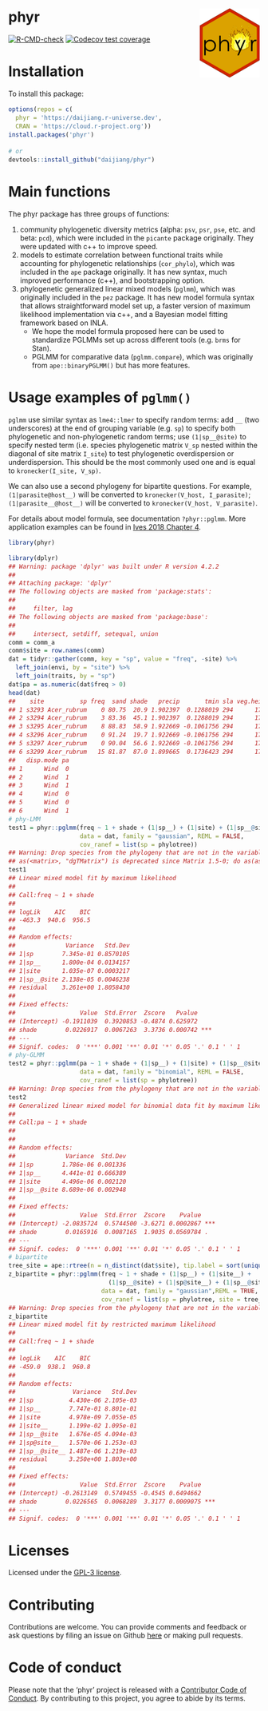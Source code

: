 
<!-- README.md is generated from README.Rmd. Please edit that file -->
<!-- [![Travis build status](https://travis-ci.org/daijiang/phyr.svg?branch=master)](https://travis-ci.org/daijiang/phyr) [![Coverage status](https://codecov.io/gh/daijiang/phyr/branch/master/graph/badge.svg)](https://codecov.io/gh/daijiang/phyr) -->

# phyr <img src="man/figures/logo.png" align="right" height="138" />

<!-- badges: start -->

[![R-CMD-check](https://github.com/daijiang/phyr/workflows/R-CMD-check/badge.svg)](https://github.com/daijiang/phyr/actions)
[![Codecov test
coverage](https://codecov.io/gh/daijiang/phyr/branch/master/graph/badge.svg)](https://app.codecov.io/gh/daijiang/phyr?branch=master)
<!-- badges: end -->

# Installation

To install this package:

``` r
options(repos = c(
  phyr = 'https://daijiang.r-universe.dev',
  CRAN = 'https://cloud.r-project.org'))
install.packages('phyr')

# or
devtools::install_github("daijiang/phyr")
```

# Main functions

The phyr package has three groups of functions:

1.  community phylogenetic diversity metrics (alpha: `psv`, `psr`,
    `pse`, etc. and beta: `pcd`), which were included in the `picante`
    package originally. They were updated with c++ to improve speed.
2.  models to estimate correlation between functional traits while
    accounting for phylogenetic relationships (`cor_phylo`), which was
    included in the `ape` package originally. It has new syntax, much
    improved performance (c++), and bootstrapping option.
3.  phylogenetic generalized linear mixed models (`pglmm`), which was
    originally included in the `pez` package. It has new model formula
    syntax that allows straightforward model set up, a faster version of
    maximum likelihood implementation via c++, and a Bayesian model
    fitting framework based on INLA.
    - We hope the model formula proposed here can be used to standardize
      PGLMMs set up across different tools (e.g. `brms` for Stan).
    - PGLMM for comparative data (`pglmm.compare`), which was originally
      from `ape::binaryPGLMM()` but has more features.

# Usage examples of `pglmm()`

`pglmm` use similar syntax as `lme4::lmer` to specify random terms: add
`__` (two underscores) at the end of grouping variable (e.g. `sp`) to
specify both phylogenetic and non-phylogenetic random terms; use
`(1|sp__@site)` to specify nested term (i.e. species phylogenetic matrix
`V_sp` nested within the diagonal of site matrix `I_site`) to test
phylogenetic overdispersion or underdispersion. This should be the most
commonly used one and is equal to `kronecker(I_site, V_sp)`.

We can also use a second phylogeny for bipartite questions. For example,
`(1|parasite@host__)` will be converted to
`kronecker(V_host, I_parasite)`; `(1|parasite__@host__)` will be
converted to `kronecker(V_host, V_parasite)`.

For details about model formula, see documentation `?phyr::pglmm`. More
application examples can be found in [Ives 2018 Chapter
4](https://leanpub.com/correlateddata).

``` r
library(phyr)
```

``` r
library(dplyr)
## Warning: package 'dplyr' was built under R version 4.2.2
## 
## Attaching package: 'dplyr'
## The following objects are masked from 'package:stats':
## 
##     filter, lag
## The following objects are masked from 'package:base':
## 
##     intersect, setdiff, setequal, union
comm = comm_a
comm$site = row.names(comm)
dat = tidyr::gather(comm, key = "sp", value = "freq", -site) %>% 
  left_join(envi, by = "site") %>% 
  left_join(traits, by = "sp")
dat$pa = as.numeric(dat$freq > 0)
head(dat)
##    site          sp freq  sand shade   precip       tmin sla veg.height
## 1 s3293 Acer_rubrum    0 80.75  20.9 1.902397  0.1288019 294      170.5
## 2 s3294 Acer_rubrum    3 83.36  45.1 1.902397  0.1288019 294      170.5
## 3 s3295 Acer_rubrum    8 88.83  58.9 1.922669 -0.1061756 294      170.5
## 4 s3296 Acer_rubrum    0 91.24  19.7 1.922669 -0.1061756 294      170.5
## 5 s3297 Acer_rubrum    0 90.04  56.6 1.922669 -0.1061756 294      170.5
## 6 s3299 Acer_rubrum   15 81.87  87.0 1.899665  0.1736423 294      170.5
##   disp.mode pa
## 1      Wind  0
## 2      Wind  1
## 3      Wind  1
## 4      Wind  0
## 5      Wind  0
## 6      Wind  1
# phy-LMM
test1 = phyr::pglmm(freq ~ 1 + shade + (1|sp__) + (1|site) + (1|sp__@site), 
                    data = dat, family = "gaussian", REML = FALSE,
                    cov_ranef = list(sp = phylotree))
## Warning: Drop species from the phylogeny that are not in the variable sp
## as(<matrix>, "dgTMatrix") is deprecated since Matrix 1.5-0; do as(as(as(., "dMatrix"), "generalMatrix"), "TsparseMatrix") instead
test1
## Linear mixed model fit by maximum likelihood
## 
## Call:freq ~ 1 + shade
## 
## logLik    AIC    BIC 
## -463.3  940.6  956.5 
## 
## Random effects:
##              Variance   Std.Dev
## 1|sp        7.345e-01 0.8570105
## 1|sp__      1.800e-04 0.0134157
## 1|site      1.035e-07 0.0003217
## 1|sp__@site 2.138e-05 0.0046238
## residual    3.261e+00 1.8058430
## 
## Fixed effects:
##                  Value  Std.Error  Zscore   Pvalue    
## (Intercept) -0.1911039  0.3920853 -0.4874 0.625972    
## shade        0.0226917  0.0067263  3.3736 0.000742 ***
## ---
## Signif. codes:  0 '***' 0.001 '**' 0.01 '*' 0.05 '.' 0.1 ' ' 1
# phy-GLMM
test2 = phyr::pglmm(pa ~ 1 + shade + (1|sp__) + (1|site) + (1|sp__@site), 
                    data = dat, family = "binomial", REML = FALSE,
                    cov_ranef = list(sp = phylotree))
## Warning: Drop species from the phylogeny that are not in the variable sp
test2
## Generalized linear mixed model for binomial data fit by maximum likelihood
## 
## Call:pa ~ 1 + shade
## 
## 
## Random effects:
##              Variance  Std.Dev
## 1|sp        1.786e-06 0.001336
## 1|sp__      4.441e-01 0.666389
## 1|site      4.496e-06 0.002120
## 1|sp__@site 8.689e-06 0.002948
## 
## Fixed effects:
##                  Value  Std.Error  Zscore    Pvalue    
## (Intercept) -2.0835724  0.5744500 -3.6271 0.0002867 ***
## shade        0.0165916  0.0087165  1.9035 0.0569784 .  
## ---
## Signif. codes:  0 '***' 0.001 '**' 0.01 '*' 0.05 '.' 0.1 ' ' 1
# bipartite
tree_site = ape::rtree(n = n_distinct(dat$site), tip.label = sort(unique(dat$site)))
z_bipartite = phyr::pglmm(freq ~ 1 + shade + (1|sp__) + (1|site__) + 
                            (1|sp__@site) + (1|sp@site__) + (1|sp__@site__), 
                          data = dat, family = "gaussian",REML = TRUE,
                          cov_ranef = list(sp = phylotree, site = tree_site))
## Warning: Drop species from the phylogeny that are not in the variable sp
z_bipartite
## Linear mixed model fit by restricted maximum likelihood
## 
## Call:freq ~ 1 + shade
## 
## logLik    AIC    BIC 
## -459.0  938.1  960.8 
## 
## Random effects:
##                Variance   Std.Dev
## 1|sp          4.430e-06 2.105e-03
## 1|sp__        7.747e-01 8.801e-01
## 1|site        4.978e-09 7.055e-05
## 1|site__      1.199e-02 1.095e-01
## 1|sp__@site   1.676e-05 4.094e-03
## 1|sp@site__   1.570e-06 1.253e-03
## 1|sp__@site__ 1.487e-06 1.219e-03
## residual      3.250e+00 1.803e+00
## 
## Fixed effects:
##                  Value  Std.Error  Zscore    Pvalue    
## (Intercept) -0.2613149  0.5749455 -0.4545 0.6494662    
## shade        0.0226565  0.0068289  3.3177 0.0009075 ***
## ---
## Signif. codes:  0 '***' 0.001 '**' 0.01 '*' 0.05 '.' 0.1 ' ' 1
```

# Licenses

Licensed under the [GPL-3
license](https://www.gnu.org/licenses/gpl-3.0.en.html).

# Contributing

Contributions are welcome. You can provide comments and feedback or ask
questions by filing an issue on Github
[here](https://github.com/daijiang/phyr/issues) or making pull requests.

# Code of conduct

Please note that the ‘phyr’ project is released with a [Contributor Code
of
Conduct](https://github.com/daijiang/phyr/blob/master/CODE_OF_CONDUCT.md).
By contributing to this project, you agree to abide by its terms.
